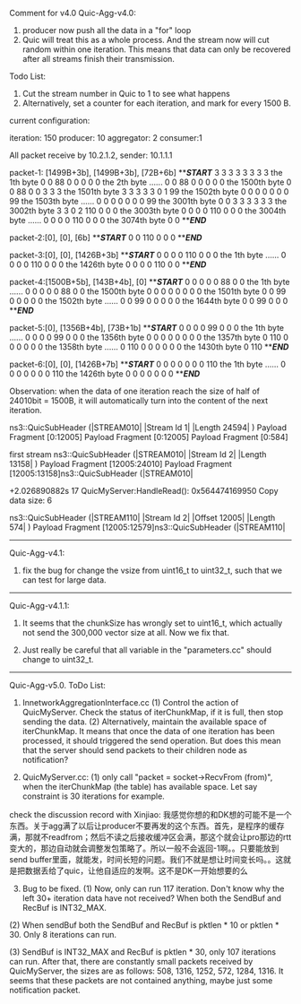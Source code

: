 Comment for v4.0
Quic-Agg-v4.0:
1. producer now push all the data in a "for" loop
2. Quic will treat this as a whole process. And the stream now will cut random within one iteration. This means that data can only be recovered after all streams finish their transmission.

Todo List:
1. Cut the stream number in Quic to 1 to see what happens
2. Alternatively, set a counter for each iteration, and mark for every 1500 B.

current configuration:

iteration: 150
producer: 10
aggregator: 2
consumer:1

All packet receive by 10.2.1.2, sender: 10.1.1.1

packet-1: [1499B+3b], [1499B+3b], [72B+6b]
***********START*********
3 3 3 3 3 3 3 3  the 1th byte
0 0 88 0 0 0 0 0  the 2th byte
......
0 0 88 0 0 0 0 0  the 1500th byte
0 0 88 0 0 3 3 3  the 1501th byte
3 3 3 3 3 0 1 99  the 1502th byte
0 0 0 0 0 0 0 99  the 1503th byte
......
0 0 0 0 0 0 0 99  the 3001th byte
0 0 3 3 3 3 3 3  the 3002th byte
3 3 0 2 110 0 0 0  the 3003th byte
0 0 0 0 110 0 0 0  the 3004th byte
......
0 0 0 0 110 0 0 0  the 3074th byte
0 0
***********END*********

packet-2:[0], [0], [6b]
***********START*********
0 0 110 0 0 0
***********END*********

packet-3:[0], [0], [1426B+3b]
***********START*********
0 0 0 0 110 0 0 0  the 1th byte
......
0 0 0 0 110 0 0 0  the 1426th byte
0 0 0 0 110 0 0
***********END*********

packet-4:[1500B+5b], [143B+4b], [0]
***********START*********
0 0 0 0 0 88 0 0  the 1th byte
......
0 0 0 0 0 88 0 0  the 1500th byte
0 0 0 0 0 0 0 0  the 1501th byte
0 0 99 0 0 0 0 0  the 1502th byte
......
0 0 99 0 0 0 0 0  the 1644th byte
0 0 99 0 0 0
***********END*********

packet-5:[0], [1356B+4b], [73B+1b]
***********START*********
0 0 0 0 99 0 0 0  the 1th byte
......
0 0 0 0 99 0 0 0  the 1356th byte
0 0 0 0 0 0 0 0  the 1357th byte
0 110 0 0 0 0 0 0  the 1358th byte
......
0 110 0 0 0 0 0 0  the 1430th byte
0 110
***********END*********

packet-6:[0], [0], [1426B+7b]
***********START*********
0 0 0 0 0 0 0 110  the 1th byte
......
0 0 0 0 0 0 0 110  the 1426th byte
0 0 0 0 0 0 0
***********END*********

Observation: when the data of one iteration reach the size of half of 24010bit = 1500B, it will automatically turn into the content of the next iteration.

ns3::QuicSubHeader (|STREAM010|
|Stream Id 1|
|Length 24594|
) Payload Fragment [0:12005] Payload Fragment [0:12005] Payload Fragment [0:584]

first stream
ns3::QuicSubHeader (|STREAM010|
|Stream Id 2|
|Length 13158|
) Payload Fragment [12005:24010] Payload Fragment [12005:13158]ns3::QuicSubHeader (|STREAM010|

+2.026890882s 17 QuicMyServer:HandleRead(): 0x564474169950 Copy data size: 6

ns3::QuicSubHeader (|STREAM110|
|Stream Id 2|
|Offset 12005|
|Length 574|
) Payload Fragment [12005:12579]ns3::QuicSubHeader (|STREAM110|

----------------------------
Quic-Agg-v4.1:
1. fix the bug for change the vsize from uint16_t to uint32_t, such that we can test for large data.

----------------------------
Quic-Agg-v4.1.1:
1. It seems that the chunkSize has wrongly set to uint16_t, which actually not send the 300,000 vector size at all. Now we fix that.

2. Just really be careful that all variable in the "parameters.cc" should change to uint32_t.


---------------------------
Quic-Agg-v5.0. ToDo List:
1. InnetworkAggregationInterface.cc
(1) Control the action of QuicMyServer. Check the status of iterChunkMap, if it is full, then stop sending the data.
(2) Alternatively, maintain the available space of iterChunkMap. It means that once the data of one iteration has been processed, it should triggered the send operation. But does this mean that the server should send packets to their children node as notification?

2. QuicMyServer.cc:
(1) only call "packet = socket->RecvFrom (from)", when the iterChunkMap (the table) has available space. Let say constraint is 30 iterations for example.

check the discussion record with Xinjiao:
我感觉你想的和DK想的可能不是一个东西。关于agg满了以后让producer不要再发的这个东西。首先，是程序的缓存满，那就不readfrom；然后不读之后接收缓冲区会满，那这个就会让pro那边的rtt变大的，那边自动就会调整发包策略了。所以一般不会返回-1啊。。只要能放到send buffer里面，就能发，时间长短的问题。我们不就是想让时间变长吗。。这就是把数据丢给了quic，让他自适应的发啊。这不是DK一开始想要的么

3. Bug to be fixed.
(1) Now, only can run 117 iteration. Don't know why the left 30+ iteration data have not received? When both the SendBuf and RecBuf is INT32_MAX.

(2) When sendBuf both the SendBuf and RecBuf is pktlen * 10 or pktlen * 30. Only 8 iterations can run.

(3) SendBuf is INT32_MAX and RecBuf is pktlen * 30, only 107 iterations can run. After that, there are constantly small packets received by QuicMyServer, the sizes are as follows: 508, 1316, 1252, 572, 1284, 1316. It seems that these packets are not contained anything, maybe just some notification packet.